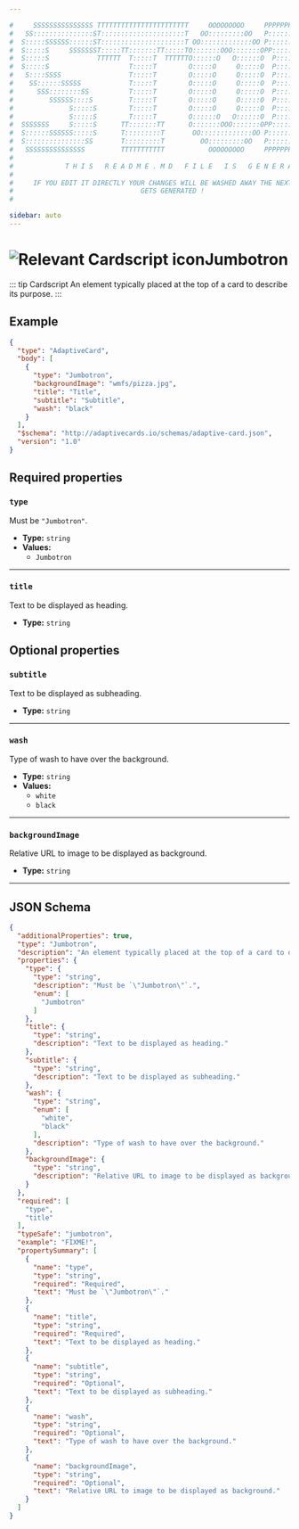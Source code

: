 ```yaml
---

#     SSSSSSSSSSSSSSS TTTTTTTTTTTTTTTTTTTTTTT     OOOOOOOOO     PPPPPPPPPPPPPPPPP    !!!  
#   SS:::::::::::::::ST:::::::::::::::::::::T   OO:::::::::OO   P::::::::::::::::P  !!:!! 
#  S:::::SSSSSS::::::ST:::::::::::::::::::::T OO:::::::::::::OO P::::::PPPPPP:::::P !:::! 
#  S:::::S     SSSSSSST:::::TT:::::::TT:::::TO:::::::OOO:::::::OPP:::::P     P:::::P!:::! 
#  S:::::S            TTTTTT  T:::::T  TTTTTTO::::::O   O::::::O  P::::P     P:::::P!:::! 
#  S:::::S                    T:::::T        O:::::O     O:::::O  P::::P     P:::::P!:::! 
#   S::::SSSS                 T:::::T        O:::::O     O:::::O  P::::PPPPPP:::::P !:::! 
#    SS::::::SSSSS            T:::::T        O:::::O     O:::::O  P:::::::::::::PP  !:::! 
#      SSS::::::::SS          T:::::T        O:::::O     O:::::O  P::::PPPPPPPPP    !:::! 
#         SSSSSS::::S         T:::::T        O:::::O     O:::::O  P::::P            !:::! 
#              S:::::S        T:::::T        O:::::O     O:::::O  P::::P            !!:!! 
#              S:::::S        T:::::T        O::::::O   O::::::O  P::::P             !!!   
#  SSSSSSS     S:::::S      TT:::::::TT      O:::::::OOO:::::::OPP::::::PP                 
#  S::::::SSSSSS:::::S      T:::::::::T       OO:::::::::::::OO P::::::::P           !!!  
#  S:::::::::::::::SS       T:::::::::T         OO:::::::::OO   P::::::::P          !!:!! 
#   SSSSSSSSSSSSSSS         TTTTTTTTTTT           OOOOOOOOO     PPPPPPPPPP           !!!  
#                                                                                          
#             T H I S   R E A D M E . M D   F I L E   I S   G E N E R A T E D !           
#                                                                                         
#     IF YOU EDIT IT DIRECTLY YOUR CHANGES WILL BE WASHED AWAY THE NEXT TIME THIS FILE  
#                                GETS GENERATED !
#                                                                                         

sidebar: auto
---
```


# <img class="header-prefix-icon" :src="$withBase('/cardscript-assets/icons/24dp/jumbotron.svg')" alt="Relevant Cardscript icon">Jumbotron

::: tip Cardscript
An element typically placed at the top of a card to describe its purpose.
:::

## Example

``` json
{
  "type": "AdaptiveCard",
  "body": [
    {
      "type": "Jumbotron",
      "backgroundImage": "wmfs/pizza.jpg",
      "title": "Title",
      "subtitle": "Subtitle",
      "wash": "black"
    }
  ],
  "$schema": "http://adaptivecards.io/schemas/adaptive-card.json",
  "version": "1.0"
}
```

## Required properties

### `type`

Must be `"Jumbotron"`.

* **Type:** `string`
* **Values:**
  * `Jumbotron`

----

### `title`

Text to be displayed as heading.

* **Type:** `string`

## Optional properties

### `subtitle`

Text to be displayed as subheading.

* **Type:** `string`

----

### `wash`

Type of wash to have over the background.

* **Type:** `string`
* **Values:**
  * `white`
  * `black`

----

### `backgroundImage`

Relative URL to image to be displayed as background.

* **Type:** `string`



<hr>

## JSON Schema

``` json
{
  "additionalProperties": true,
  "type": "Jumbotron",
  "description": "An element typically placed at the top of a card to describe its purpose.",
  "properties": {
    "type": {
      "type": "string",
      "description": "Must be `\"Jumbotron\"`.",
      "enum": [
        "Jumbotron"
      ]
    },
    "title": {
      "type": "string",
      "description": "Text to be displayed as heading."
    },
    "subtitle": {
      "type": "string",
      "description": "Text to be displayed as subheading."
    },
    "wash": {
      "type": "string",
      "enum": [
        "white",
        "black"
      ],
      "description": "Type of wash to have over the background."
    },
    "backgroundImage": {
      "type": "string",
      "description": "Relative URL to image to be displayed as background."
    }
  },
  "required": [
    "type",
    "title"
  ],
  "typeSafe": "jumbotron",
  "example": "FIXME!",
  "propertySummary": [
    {
      "name": "type",
      "type": "string",
      "required": "Required",
      "text": "Must be `\"Jumbotron\"`."
    },
    {
      "name": "title",
      "type": "string",
      "required": "Required",
      "text": "Text to be displayed as heading."
    },
    {
      "name": "subtitle",
      "type": "string",
      "required": "Optional",
      "text": "Text to be displayed as subheading."
    },
    {
      "name": "wash",
      "type": "string",
      "required": "Optional",
      "text": "Type of wash to have over the background."
    },
    {
      "name": "backgroundImage",
      "type": "string",
      "required": "Optional",
      "text": "Relative URL to image to be displayed as background."
    }
  ]
}
```
